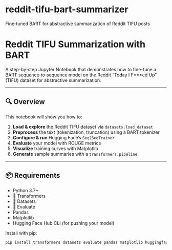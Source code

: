 # reddit-tifu-bart-summarizer
Fine‑tuned BART for abstractive summarization of Reddit TIFU posts
# Reddit TIFU Summarization with BART

A step-by-step Jupyter Notebook that demonstrates how to fine-tune a BART sequence‑to‑sequence model on the Reddit “Today I F***ed Up” (TIFU) dataset for abstractive summarization.

---

## 🔍 Overview

This notebook will show you how to:

1. **Load & explore** the Reddit TIFU dataset via `datasets.load_dataset`  
2. **Preprocess** the text (tokenization, truncation) using a BART tokenizer  
3. **Configure & run** Hugging Face’s `Seq2SeqTrainer`  
4. **Evaluate** your model with ROUGE metrics  
5. **Visualize** training curves with Matplotlib  
6. **Generate** sample summaries with a `transformers.pipeline`

---

## 📦 Requirements

- Python 3.7+  
- 🤗 Transformers  
- 🤗 Datasets  
- 🤗 Evaluate  
- Pandas  
- Matplotlib  
- Hugging Face Hub CLI (for pushing your model)

Install with pip:

```bash
pip install transformers datasets evaluate pandas matplotlib huggingface_hub
